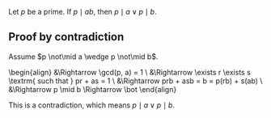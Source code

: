 Let $p$ be a prime. If $p \mid ab$, then $p \mid a \vee p \mid b$.

## Proof by contradiction

Assume $p \not\mid a \wedge p \not\mid b$.

\begin{align}
&\Rightarrow \gcd(p, a) = 1
\\ &\Rightarrow \exists r \exists s \textrm{ such that } pr + as = 1
\\ &\Rightarrow prb + asb = b = p(rb) + s(ab)
\\ &\Rightarrow p \mid b \Rightarrow \bot
\end{align}

This is a contradiction, which means $p \mid a \vee p \mid b$.
